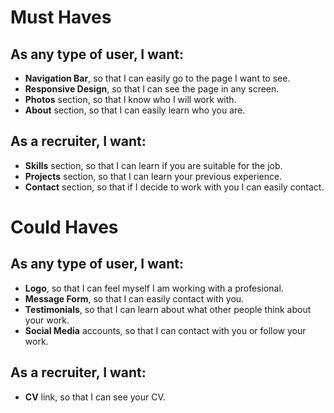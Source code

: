 # Must Haves
## As any type of user, I want: 
- **Navigation Bar**, so that I can easily go to the page I want to see. 
- **Responsive Design**, so that I can see the page in any screen. 
- **Photos** section, so that I know who I will work with. 
- **About** section, so that I can easily learn who you are.
## As a recruiter, I want: 
- **Skills** section, so that I can learn if you are suitable for the job. 
- **Projects** section, so that I can learn your previous experience. 
- **Contact** section, so that if I decide to work with you I can easily contact.

# Could Haves
## As any type of user, I want: 
- **Logo**, so that I can feel myself I am working with a profesional. 
- **Message Form**, so that I can easily contact with you. 
- **Testimonials**, so that I can learn about what other people think about your work. 
- **Social Media** accounts, so that I can contact with you or follow your work.

## As a recruiter, I want: 
- **CV** link, so that I can see your CV.
